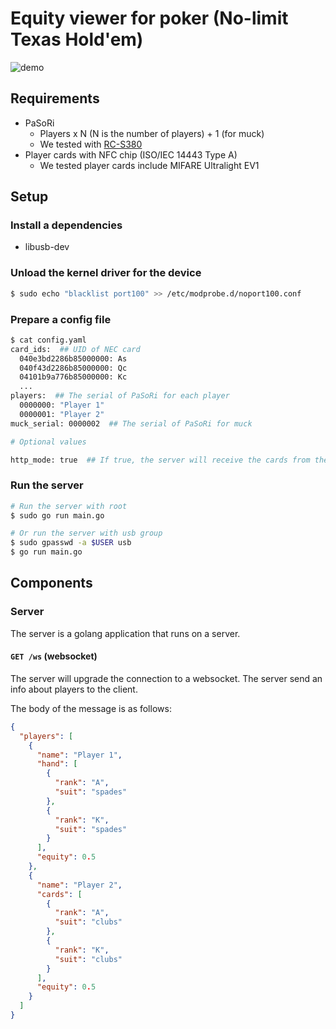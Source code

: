 # Equity viewer for poker (No-limit Texas Hold'em)

![demo](./doc/media/demo.gif)

## Requirements

- PaSoRi
  - Players x N (N is the number of players) + 1 (for muck)
  - We tested with [RC-S380](https://www.sony.co.jp/Products/felica/consumer/products/RC-S380.html)
- Player cards with NFC chip (ISO/IEC 14443 Type A)
  - We tested player cards include MIFARE Ultralight EV1

## Setup

### Install a dependencies

- libusb-dev

### Unload the kernel driver for the device

```bash
$ sudo echo "blacklist port100" >> /etc/modprobe.d/noport100.conf
```

### Prepare a config file

```bash
$ cat config.yaml
card_ids:  ## UID of NEC card
  040e3bd2286b85000000: As
  040f43d2286b85000000: Qc
  04101b9a776b85000000: Kc
  ...
players:  ## The serial of PaSoRi for each player
  0000000: "Player 1"
  0000001: "Player 2"
muck_serial: 0000002  ## The serial of PaSoRi for muck

# Optional values

http_mode: true  ## If true, the server will receive the cards from the HTTP request (default: false)
```

### Run the server

```bash
# Run the server with root
$ sudo go run main.go

# Or run the server with usb group
$ sudo gpasswd -a $USER usb
$ go run main.go
```

## Components

### Server

The server is a golang application that runs on a server.

#### `GET /ws` (websocket)

The server will upgrade the connection to a websocket. The server send an info about players to the client.

The body of the message is as follows:

```json
{
  "players": [
    {
      "name": "Player 1",
      "hand": [
        {
          "rank": "A",
          "suit": "spades"
        },
        {
          "rank": "K",
          "suit": "spades"
        }
      ],
      "equity": 0.5
    },
    {
      "name": "Player 2",
      "cards": [
        {
          "rank": "A",
          "suit": "clubs"
        },
        {
          "rank": "K",
          "suit": "clubs"
        }
      ],
      "equity": 0.5
    }
  ]
}
```